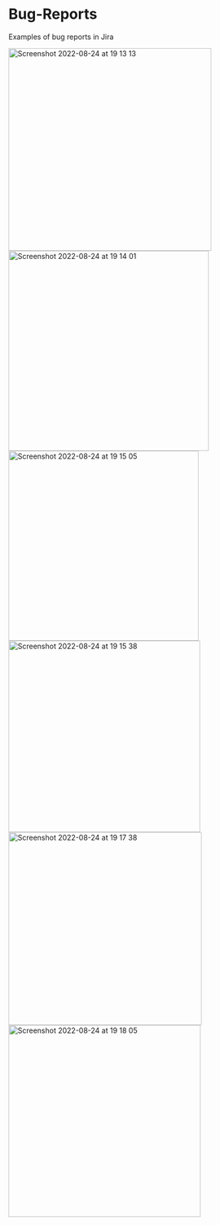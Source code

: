# Bug-Reports
Examples of bug reports in Jira

<img width="398" alt="Screenshot 2022-08-24 at 19 13 13" src="https://user-images.githubusercontent.com/110486401/186469448-0559b8b8-ebfc-4060-a884-860c3ba6241a.png">

<img width="393" alt="Screenshot 2022-08-24 at 19 14 01" src="https://user-images.githubusercontent.com/110486401/186469535-5615d02d-be5c-4a15-93a5-2b8b209c3ade.png">

<img width="373" alt="Screenshot 2022-08-24 at 19 15 05" src="https://user-images.githubusercontent.com/110486401/186469786-becdbb7c-b4a9-4ea8-88ea-e738ecce9316.png">

<img width="376" alt="Screenshot 2022-08-24 at 19 15 38" src="https://user-images.githubusercontent.com/110486401/186469875-a2984ad0-bf8f-4d43-bbf1-1cb782806710.png">

<img width="379" alt="Screenshot 2022-08-24 at 19 17 38" src="https://user-images.githubusercontent.com/110486401/186470237-52cf87df-0543-4c8c-8416-2a834f8c990c.png">

<img width="377" alt="Screenshot 2022-08-24 at 19 18 05" src="https://user-images.githubusercontent.com/110486401/186470329-b5750763-8dd4-4d54-8b2f-2589f6432cc7.png">

